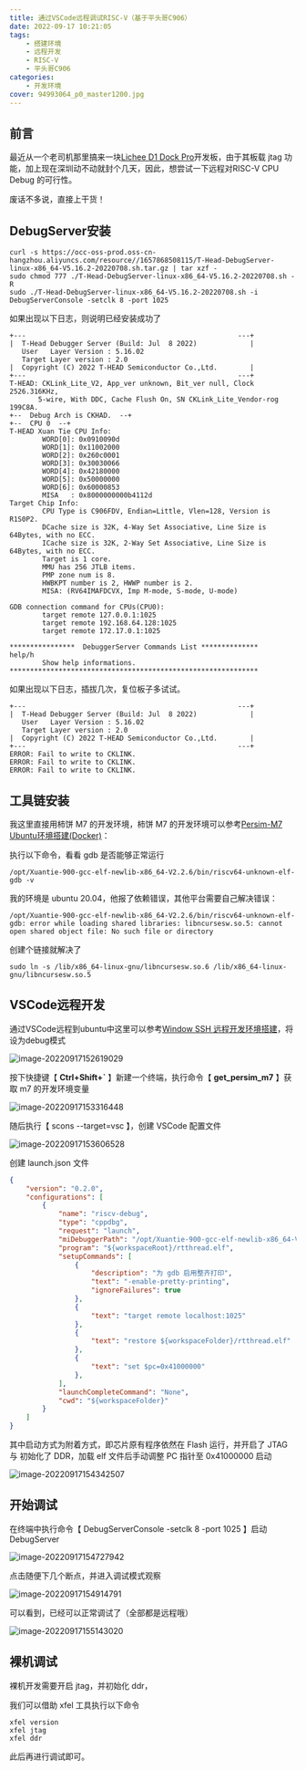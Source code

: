 ```yaml
---
title: 通过VSCode远程调试RISC-V（基于平头哥C906）
date: 2022-09-17 10:21:05
tags:
	- 搭建环境
	- 远程开发
	- RISC-V
	- 平头哥C906
categories:
    - 开发环境
cover: 94993064_p0_master1200.jpg
---
```


## 前言

最近从一个老司机那里搞来一块[Lichee D1 Dock Pro](https://occ.t-head.cn/vendor/detail/index?id=4030046623349878784)开发板，由于其板载 jtag 功能，加上现在深圳动不动就封个几天，因此，想尝试一下远程对RISC-V CPU Debug 的可行性。

废话不多说，直接上干货！

## DebugServer安装

```shell
curl -s https://occ-oss-prod.oss-cn-hangzhou.aliyuncs.com/resource//1657868508115/T-Head-DebugServer-linux-x86_64-V5.16.2-20220708.sh.tar.gz | tar xzf -
sudo chmod 777 ./T-Head-DebugServer-linux-x86_64-V5.16.2-20220708.sh -R
sudo ./T-Head-DebugServer-linux-x86_64-V5.16.2-20220708.sh -i
DebugServerConsole -setclk 8 -port 1025
```

如果出现以下日志，则说明已经安装成功了

```shell
+---                                                    ---+
|  T-Head Debugger Server (Build: Jul  8 2022)             |
   User   Layer Version : 5.16.02
   Target Layer version : 2.0
|  Copyright (C) 2022 T-HEAD Semiconductor Co.,Ltd.        |
+---                                                    ---+
T-HEAD: CKLink_Lite_V2, App_ver unknown, Bit_ver null, Clock 2526.316KHz,
       5-wire, With DDC, Cache Flush On, SN CKLink_Lite_Vendor-rog 199C8A.
+--  Debug Arch is CKHAD.  --+
+--  CPU 0  --+
T-HEAD Xuan Tie CPU Info:
        WORD[0]: 0x0910090d
        WORD[1]: 0x11002000
        WORD[2]: 0x260c0001
        WORD[3]: 0x30030066
        WORD[4]: 0x42180000
        WORD[5]: 0x50000000
        WORD[6]: 0x60000853
        MISA   : 0x8000000000b4112d
Target Chip Info:
        CPU Type is C906FDV, Endian=Little, Vlen=128, Version is R1S0P2.
        DCache size is 32K, 4-Way Set Associative, Line Size is 64Bytes, with no ECC.
        ICache size is 32K, 2-Way Set Associative, Line Size is 64Bytes, with no ECC.
        Target is 1 core.
        MMU has 256 JTLB items.
        PMP zone num is 8.
        HWBKPT number is 2, HWWP number is 2.
        MISA: (RV64IMAFDCVX, Imp M-mode, S-mode, U-mode)

GDB connection command for CPUs(CPU0):
        target remote 127.0.0.1:1025
        target remote 192.168.64.128:1025
        target remote 172.17.0.1:1025

****************  DebuggerServer Commands List **************
help/h
        Show help informations.
*************************************************************
```

如果出现以下日志，插拔几次，复位板子多试试。

```shell
+---                                                    ---+
|  T-Head Debugger Server (Build: Jul  8 2022)             |
   User   Layer Version : 5.16.02 
   Target Layer version : 2.0
|  Copyright (C) 2022 T-HEAD Semiconductor Co.,Ltd.        |
+---                                                    ---+
ERROR: Fail to write to CKLINK.
ERROR: Fail to write to CKLINK.
ERROR: Fail to write to CKLINK.
```

## 工具链安装

我这里直接用柿饼 M7 的开发环境，柿饼 M7 的开发环境可以参考[Persim-M7 Ubuntu环境搭建(Docker)](https://xqyjlj.github.io/2022/09/11/Persim-M7%20Ubuntu%E7%8E%AF%E5%A2%83%E6%90%AD%E5%BB%BA(Docker))：

执行以下命令，看看 gdb 是否能够正常运行

```shell
/opt/Xuantie-900-gcc-elf-newlib-x86_64-V2.2.6/bin/riscv64-unknown-elf-gdb -v
```

我的环境是 ubuntu 20.04，他报了依赖错误，其他平台需要自己解决错误：

```shell
/opt/Xuantie-900-gcc-elf-newlib-x86_64-V2.2.6/bin/riscv64-unknown-elf-gdb: error while loading shared libraries: libncursesw.so.5: cannot open shared object file: No such file or directory
```

创建个链接就解决了

```shell
sudo ln -s /lib/x86_64-linux-gnu/libncursesw.so.6 /lib/x86_64-linux-gnu/libncursesw.so.5
```

## VSCode远程开发

通过VSCode远程到ubuntu中这里可以参考[Window SSH 远程开发环境搭建](https://xqyjlj.github.io/2022/09/11/Window%20SSH%20%E8%BF%9C%E7%A8%8B%E5%BC%80%E5%8F%91%E7%8E%AF%E5%A2%83%E6%90%AD%E5%BB%BA/)，将设为debug模式

![image-20220917152619029](通过VSCode远程调试RISC-V（基于平头哥C906）/image-20220917152619029.png)

按下快捷键【 **Ctrl+Shift+`** 】新建一个终端，执行命令【 **get_persim_m7** 】获取 m7 的开发环境变量

![image-20220917153316448](通过VSCode远程调试RISC-V（基于平头哥C906）/image-20220917153316448.png)

随后执行【 scons --target=vsc 】，创建 VSCode 配置文件

![image-20220917153606528](通过VSCode远程调试RISC-V（基于平头哥C906）/image-20220917153606528.png)

创建 launch.json 文件

```json
{
    "version": "0.2.0",
    "configurations": [
        {
            "name": "riscv-debug",
            "type": "cppdbg",
            "request": "launch",
            "miDebuggerPath": "/opt/Xuantie-900-gcc-elf-newlib-x86_64-V2.2.6/bin/riscv64-unknown-elf-gdb",
            "program": "${workspaceRoot}/rtthread.elf",
            "setupCommands": [
                {
                    "description": "为 gdb 启用整齐打印",
                    "text": "-enable-pretty-printing",
                    "ignoreFailures": true
                },
                {
                    "text": "target remote localhost:1025"
                },
                {
                    "text": "restore ${workspaceFolder}/rtthread.elf"
                },
                {
                    "text": "set $pc=0x41000000"
                },
            ],
            "launchCompleteCommand": "None",
            "cwd": "${workspaceFolder}"
        }
    ]
}
```

其中启动方式为附着方式，即芯片原有程序依然在 Flash 运行，并开启了 JTAG 与 初始化了 DDR，加载 elf 文件后手动调整 PC 指针至 0x41000000 启动

![image-20220917154342507](通过VSCode远程调试RISC-V（基于平头哥C906）/image-20220917154342507.png)

## 开始调试

在终端中执行命令【 DebugServerConsole -setclk 8 -port 1025 】启动 DebugServer

![image-20220917154727942](通过VSCode远程调试RISC-V（基于平头哥C906）/image-20220917154727942.png)

点击随便下几个断点，并进入调试模式观察

![image-20220917154914791](通过VSCode远程调试RISC-V（基于平头哥C906）/image-20220917154914791.png)

可以看到，已经可以正常调试了（全部都是远程哦）

![image-20220917155143020](通过VSCode远程调试RISC-V（基于平头哥C906）/image-20220917155143020.png)

## 裸机调试

裸机开发需要开启 jtag，并初始化 ddr，

我们可以借助 xfel 工具执行以下命令

```shell
xfel version
xfel jtag
xfel ddr
```

此后再进行调试即可。
